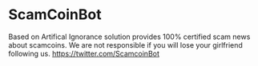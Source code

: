 # ScamCoinBot
Based on Artifical Ignorance solution provides 100% certified scam news about scamcoins. We are not responsible if you will lose your girlfriend following us. https://twitter.com/ScamcoinBot

